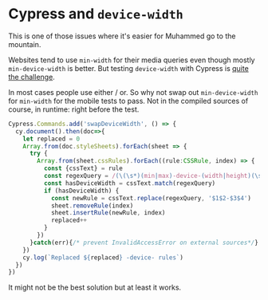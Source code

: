 <!--
  date: 2021-01-27
  modified: 2021-01-27
  slug: cypress-device-width
  type: post
  header: photo-1454496522488-7a8e488e8606.webp
  headerColofon: photo by [Rohit Tandon](https://unsplash.com/@rohittandon)
  headerClassName: no-blur
  categories: Javascript, HTML, CSS
  tags: CSS, speed, test, responsive, media queries
  related: useful-custom-cypress-commands updating-a-cypress-alias
-->

# Cypress and `device-width`

This is one of those issues where it's easier for Muhammed go to the mountain.

Websites tend to use `min-width` for their media queries even though mostly `min-device-width` is better. But testing `device-width` with Cypress is [quite the challenge](https://github.com/cypress-io/cypress/issues/970).

In most cases people use either / or. So why not swap out `min-device-width` for `min-width` for the mobile tests to pass. Not in the compiled sources of course, in runtime: right before the test.

```typescript
Cypress.Commands.add('swapDeviceWidth', () => {  
  cy.document().then(doc=>{  
    let replaced = 0  
    Array.from(doc.styleSheets).forEach(sheet => {  
      try {  
        Array.from(sheet.cssRules).forEach((rule:CSSRule, index) => {  
          const {cssText} = rule  
          const regexQuery = /(\(\s*)(min|max)-device-(width|height)(\s*:)/  
          const hasDeviceWidth = cssText.match(regexQuery)  
          if (hasDeviceWidth) {  
            const newRule = cssText.replace(regexQuery, '$1$2-$3$4')  
            sheet.removeRule(index)  
            sheet.insertRule(newRule, index)  
            replaced++  
          }  
        })  
      }catch(err){/* prevent InvalidAccessError on external sources*/}  
    })  
    cy.log(`Replaced ${replaced} -device- rules`)  
  })  
})
```

It might not be the best solution but at least it works.
